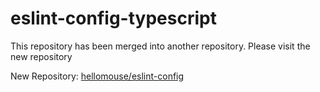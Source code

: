 # eslint-config-typescript

This repository has been merged into another repository. Please visit the new repository

New Repository: [hellomouse/eslint-config](https://github.com/hellomouse/eslint-config)

